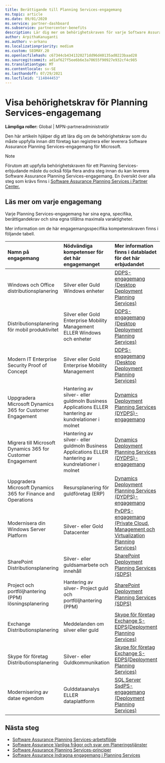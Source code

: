 ```yaml
---
title: Berättigande till Planning Services-engagemang
ms.topic: article
ms.date: 09/01/2020
ms.service: partner-dashboard
ms.subservice: partnercenter-benefits
description: Lär dig mer om behörighetskraven för varje Software Assurance Planning Services som ett företag kanske vill erbjuda till företagskunder.
author: ArpithaKanuganti
ms.author: v-arkanu
ms.localizationpriority: medium
ms.custom: SEOMAY.20
ms.openlocfilehash: c67344cb4341320271dd96d40135ad0223baad28
ms.sourcegitcommit: ad1af627f5ee6b6e3a70655f90927e932cf4c985
ms.translationtype: MT
ms.contentlocale: sv-SE
ms.lasthandoff: 07/29/2021
ms.locfileid: "114844453"
---
```

# <a name="view-eligibility-requirements-for-planning-services-engagements"></a>Visa behörighetskrav för Planning Services-engagemang

**Lämpliga roller:** Global | MPN-partneradministratör

Den här artikeln hjälper dig att lära dig om de behörighetskrav som du måste uppfylla innan ditt företag kan registrera eller leverera Software Assurance Planning Services-engagemang för Microsoft.

>[!NOTE]
> Förutom att uppfylla behörighetskraven för ett Planning Services-erbjudande måste du också följa flera andra steg innan du kan leverera Software Assurance Planning Services-engagemang. En översikt över alla steg som krävs finns i [Software Assurance Planning Services i Partner Center.](software-assurance-dps.md)

## <a name="learn-more-about-each-engagement"></a>Läs mer om varje engagemang

Varje Planning Services-engagemang har sina egna, specifika, berättigandekrav och sina egna tillåtna maximala varaktigheter.

Mer information om de här engagemangsspecifika kompetenskraven finns i följande tabell.

| Namn på engagemang | Nödvändiga kompetenser för det här engagemanget | Mer information finns i databladet för det här erbjudandet |
|:--- |:--- |:--- |
| Windows och Office distributionsplanering  | Silver eller Guld Windows enheter  |  [DDPS-engagemang (Desktop Deployment Planning Services)](https://go.microsoft.com/fwlink/?linkid=2116072)
| Distributionsplanering för mobil produktivitet  | Silver eller Gold Enterprise Mobility Management ELLER Windows och enheter  | [DDPS-engagemang (Desktop Deployment Planning Services)](https://go.microsoft.com/fwlink/?linkid=2116072) |  
| Modern IT Enterprise Security Proof of Concept |  Silver eller Gold Enterprise Mobility Management  | [DDPS-engagemang (Desktop Deployment Planning Services)](https://go.microsoft.com/fwlink/?linkid=2116072) |  
| Uppgradera Microsoft Dynamics 365 for Customer Engagement  | Hantering av silver- eller guldmoln Business Applications ELLER hantering av kundrelationer i molnet  | [Dynamics Deployment Planning Services (DYDPS)-engagemang](https://go.microsoft.com/fwlink/?linkid=2116073)
| Migrera till Microsoft Dynamics 365 for Customer Engagement  | Hantering av silver- eller guldmoln Business Applications ELLER hantering av kundrelationer i molnet  | [Dynamics Deployment Planning Services (DYDPS)-engagemang](https://go.microsoft.com/fwlink/?linkid=2116073)
| Uppgradera Microsoft Dynamics 365 for Finance and Operations  | Resursplanering för guldföretag (ERP)  | [Dynamics Deployment Planning Services (DYDPS)-engagemang](https://go.microsoft.com/fwlink/?linkid=2116073)  |
| Modernisera din Windows Server Platform | Silver- eller Gold Datacenter | [PvDPS-engagemang (Private Cloud, Management och Virtualization Planning Services)](https://go.microsoft.com/fwlink/?linkid=2115982) |
| SharePoint Distributionsplanering  | Silver- eller guldsamarbete och innehåll  | [SharePoint Deployment Planning Services (SDPS)](https://go.microsoft.com/fwlink/?linkid=2116074)  |
| Project och portföljhantering (PPM) lösningsplanering  | Hantering av silver- Project guld och portföljhantering (PPM)  | [SharePoint Deployment Planning Services (SDPS)](https://go.microsoft.com/fwlink/?linkid=2116074)  |
| Exchange Distributionsplanering  | Meddelanden om silver eller guld  | [Skype för företag Exchange S-EDPS(Deployment Planning Services)](https://go.microsoft.com/fwlink/?linkid=2116075)  |
Skype för företag Distributionsplanering  | Silver- eller Guldkommunikation  | [Skype för företag Exchange S-EDPS(Deployment Planning Services)](https://go.microsoft.com/fwlink/?linkid=2116075)  |
| Modernisering av datae egendom  | Gulddataanalys ELLER dataplattform  | [SQL Server SsdPS-engagemang (Deployment Planning Services)](https://go.microsoft.com/fwlink/?linkid=2116076)  |

## <a name="next-steps"></a>Nästa steg

- [Software Assurance Planning Services-arbetsflöde](https://go.microsoft.com/fwlink/?linkid=2115983)
- [Software Assurance Vanliga frågor och svar om Planeringstjänster](https://go.microsoft.com/fwlink/?linkid=2116077)
- [Software Assurance Planning Services-principer](https://go.microsoft.com/fwlink/?linkid=2115984)
- [Software Assurance Indragna engagemang i Planning Services](https://query.prod.cms.rt.microsoft.com/cms/api/am/binary/RE4sln9)
